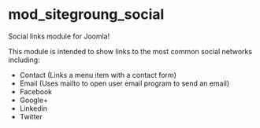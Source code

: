 mod_sitegroung_social
=====================

Social links module for Joomla!

This module is intended to show links to the most common social networks including:

* Contact (Links a menu item with a contact form)
* Email (Uses mailto to open user email program to send an email)
* Facebook
* Google+
* Linkedin
* Twitter	
